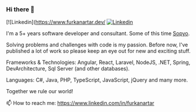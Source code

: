 ### Hi there 👋
[![Linkedin](https://www.furkanartar.dev/
[![Linkedin](https://img.shields.io/badge/-LinkedIn-blue?style=flat&logo=Linkedin&logoColor=white)](https://www.linkedin.com/in/furkanartar/)

I'm a 5+ years software developer and consultant. Some of this time [Sopyo](https://www.sopyo.com/).

Solving problems and challenges with code is my passion. Before now, I've published a lot of work so please keep an eye out for new and exciting stuff.

Frameworks & Technologies: Angular, React, Laravel, NodeJS, .NET, Spring, DevArchitecture, Sql Server (and other databases).

Languages: C#, Java, PHP, TypeScript, JavaScript, jQuery and many more.
 
Together we rule our world!

📫 How to reach me: https://www.linkedin.com/in/furkanartar
